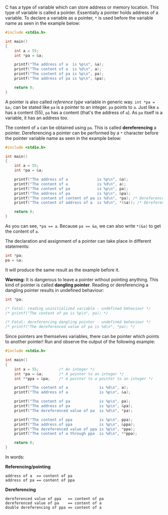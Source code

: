 C has a type of variable which can store address or memory location. This type of variable is called a pointer. Essentially a pointer holds address of a variable. To declare a variable as a pointer, `*` is used before the variable name as seen in the example below:

```C runnable
#include <stdio.h>

int main()
{
	int a = 55;
	int *pa = &a;

	printf("The address of a  is %p\n", &a);
	printf("The content of a  is %d\n", a);
	printf("The content of pa is %p\n", pa);
	printf("The address of pa is %p\n", &pa);

	return 0;
}
```

A pointer is also called _reference type_ variable in generic way. `int *pa = &a;` can be stated like `pa` is a pointer to an integer. `pa` points to `a`. Just like `a` has a content (55), `pa` has a content (that's the address of `a`). As `pa` itself is a variable, it has an address too.

The content of `a` can be obtained using `pa`. This is called **dereferencing** a pointer. Dereferencing a pointer can be performed by a `*` character before the pointer variable name as seen in the example below:

```C runnable
#include <stdio.h>

int main()
{
	int a = 55;
	int *pa = &a;

	printf("The address of a             is %p\n", &a);
	printf("The content of a             is %d\n", a);
	printf("The content of pa            is %p\n", pa);
	printf("The address of pa            is %p\n", &pa);
	printf("The content of content of pa is %d\n", *pa); /* Dereference */
	printf("The content of address of a  is %d\n", *(&a)); /* Dereference */

	return 0;
}
```

As you can see, `*pa == a`. Because `pa == &a`, we can also write `*(&a)` to get the content of `a`.

The declaration and assignment of a pointer can take place in different statements:

```C
int *pa;
pa = &a;
```

It will produce the same result as the example before it.

**Warning:** It is dangerous to leave a pointer without pointing anything. This kind of pointer is called **dangling pointer**. Reading or dereferencing a dangling pointer results in undefined behaviour:

```C
int *pa;

/* Fatal: reading uninitialized variable - undefined behaviour */
/* printf("The content of pa is %p\n", pa); */

/* Fatal: dereferencing dangling pointer - undefined behaviour */
/* printf("The dereferenced value of pa is %d\n", *pa); */
```

Since pointers are themselves variables, there can be pointer which points to another pointer! Run and observe the output of the following example:

```C runnable
#include <stdio.h>

int main()
{
	int a = 55;			/* An integer */
	int *pa = &a;		/* A pointer to an integer */
	int **ppa = &pa;	/* A pointer to a pointer to an integer */

    printf("The content of a              is %d\n", a);
	printf("The address of a              is %p\n", &a);

	printf("The content of pa             is %p\n", pa);
	printf("The address of pa             is %p\n", &pa);
	printf("The dereferenced value of pa  is %d\n", *pa);

	printf("The content of ppa            is %p\n", ppa);
	printf("The address of ppa            is %p\n", &ppa);
	printf("The dereferenced value of ppa is %p\n", *ppa);
	printf("The content of a through ppa  is %d\n", **ppa);

	return 0;
}
```

In words:

**Referencing/pointing**

```
address of a  == content of pa
address of pa == content of ppa
```

**Dereferencing**

```
dereferenced value of ppa   == content of pa
dereferenced value of pa    == content of a
double dereferencing of ppa == content of a
```

